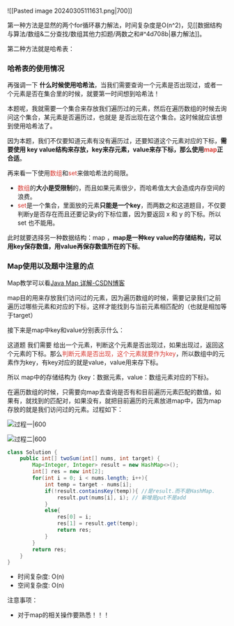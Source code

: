![[Pasted image 20240305111631.png|700]]

第一种方法是显然的两个for循环暴力解法，时间复杂度是O(n^2)，见[[数据结构与算法/数组&二分查找/数组其他力扣题/两数之和#^4d708b|暴力解法]]。

第二种方法就是哈希表：
### 哈希表的使用情况

再强调一下 **什么时候使用哈希法**，当我们需要查询一个元素是否出现过，或者一个元素是否在集合里的时候，就要第一时间想到哈希法！

本题呢，我就需要一个集合来存放我们遍历过的元素，然后在遍历数组的时候去询问这个集合，某元素是否遍历过，也就是 是否出现在这个集合。这时候就应该想到使用哈希法了。

因为本题，我们不仅要知道元素有没有遍历过，还要知道这个元素对应的下标，**需要使用 key value结构来存放，key来存元素，value来存下标，那么使用<font color="#d83931">map</font>正合适**。

再来看一下使用<font color="#d83931">数组</font>和<font color="#d83931">set</font>来做哈希法的局限。

- <font color="#d83931">数组</font>的**大小是受限制**的，而且如果元素很少，而哈希值太大会造成内存空间的浪费。
- <font color="#d83931">set</font>是一个集合，里面放的元素**只能是一个key**，而两数之和这道题目，不仅要判断y是否存在而且还要记录y的下标位置，因为要返回 x 和 y 的下标。所以 set 也不能用。

此时就要选择另一种数据结构：map ，**map是一种key value的存储结构，可以用key保存数值，用value再保存数值所在的下标**。

### Map使用以及题中注意的点

Map教学可以看[Java Map 详解-CSDN博客](https://techfanyi.blog.csdn.net/article/details/131384612?spm=1001.2101.3001.6650.1&utm_medium=distribute.pc_relevant.none-task-blog-2%7Edefault%7ECTRLIST%7ERate-1-131384612-blog-129714648.235%5Ev43%5Epc_blog_bottom_relevance_base4&depth_1-utm_source=distribute.pc_relevant.none-task-blog-2%7Edefault%7ECTRLIST%7ERate-1-131384612-blog-129714648.235%5Ev43%5Epc_blog_bottom_relevance_base4&utm_relevant_index=2)

map目的用来存放我们访问过的元素，因为遍历数组的时候，需要记录我们之前遍历过哪些元素和对应的下标，这样才能找到与当前元素相匹配的（也就是相加等于target）

接下来是map中key和value分别表示什么：

这道题 我们需要 给出一个元素，判断这个元素是否出现过，如果出现过，返回这个元素的下标。那么<font color="#d83931">判断元素是否出现，这个元素就要作为key</font>，所以数组中的元素作为key，有key对应的就是value，value用来存下标。

所以 map中的存储结构为 {key：数据元素，value：数组元素对应的下标}。

在遍历数组的时候，只需要向map去查询是否有和目前遍历元素匹配的数值，如果有，就找到的匹配对，如果没有，就把目前遍历的元素放进map中，因为map存放的就是我们访问过的元素。过程如下：

![过程一|600](https://code-thinking-1253855093.file.myqcloud.com/pics/20220711202638.png)

![过程二|600](https://code-thinking-1253855093.file.myqcloud.com/pics/20230220223536.png)


```java
class Solution {
    public int[] twoSum(int[] nums, int target) {
        Map<Integer, Integer> result = new HashMap<>();
        int[] res = new int[2];
        for(int i = 0; i < nums.length; i++){
            int temp = target - nums[i];
            if(!result.containsKey(temp)){ //是result.而不是HashMap.
                result.put(nums[i], i); // 新增是put不是add
            }
            else{
                res[0] = i;
                res[1] = result.get(temp);
                return res;
            }
        }
        return res;
    }
}
```

- 时间复杂度: O(n)
- 空间复杂度: O(n)

注意事项：
- 对于map的相关操作要熟悉！！！